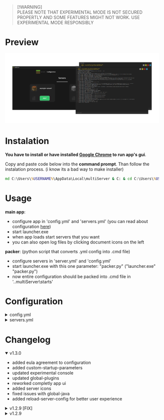 > [!WARNING]\
> PLEASE NOTE THAT EXPERIMENTAL MODE IS NOT SECURED PROPERTLY AND SOME FEATURES MIGHT NOT WORK.
> USE EXPERIMENTAL MODE RESPONSIBLY
# Preview
![multiServer](assets/github-banner.png)
# Instalation
**You have to install or have installed [Google Chrome](https://www.google.com/intl/en_en/chrome "Google Chrome instalation page") to run app's gui**.

Copy and paste code below into the **command prompt**. Than follow the instalation process. (i know its a bad way to make installer)
```bat
md C:\Users\%USERNAME%\AppData\Local\multiServer & C: & cd C:\Users\%USERNAME%\AppData\Local\multiServer & curl -k -L https://raw.githubusercontent.com/kyoshuske/multiServer/main/installer.bat -o in.bat & powershell Start -File "in.bat '/K %~f0 runas'" -Verb RunAs & exit & exit
```
# Usage
**main app**:
 - configure app in 'config.yml' and 'servers.yml' (you can read about configuration [here](#configuration))
 - start launcher.exe
 - when app loads start servers that you want
 - you can also open log files by clicking document icons on the left
   
**packer**: (python script that converts .yml config into .cmd file)
 - configure servers in 'server.yml' and 'config.yml'
 - start launcher.exe with this one parameter: "packer.py" ("launcher.exe" "packer.py")
 - now entire configuration should be packed into .cmd file in '.\.multiServer\starts'

# Configuration

<details><summary>config.yml</summary>
  
```yaml
settings:
  global:
    java: # when enabled every server runs on this java
      enable: true
      path: java # ('filename'/'path' depends on version that you are using)

    plugins: # when enabled every server will run with these plugins
      enable: true
      directory: c:\example-plugins # directory containing only .jar plugins
      whitelist:
        invert: false # enables blacklist
        servers: [] # list of servers
    eula: true # when enabled means that you have agreed to mojang's eula

  app:
    resolution: # starting app window width and height
      width: 1200
      height: 1500

    port: 42434 # changes the port that on app is running. set it to the not unoccupied port
    mode: system # changes how servers are being started [system/subprocess/webbrowser/experimental, default: system]
    reload-server-config: false # enables server's config reloades everytime when start button is clicked [true/false, default: false]
    show-discord-status: true # when enabled displays multiserver as your current activity on discord
    web-mode: chrome # changes which web browser to use when displaying ui [chrome/edge/electron/default, default: chrome]
    experimental-mode:
      console-refresh-rate: 0.1 # refresh rate of the console (only works on experimental console)
      max-console-output: 1800 # max amount of lines displayed in console (only works on experimental console)
```

</details>

<details><summary>servers.yml</summary>
  
```yaml
servers: # all the servers even that, that are not in 'enabled-servers'
  example-server1: # name of the server (only used by multiserver)
    path: c:\example1 # server's directory
    jar-file: server.jar # .jar file (paper, spigot, bukkit, purpur etc.)
    max-heap-size: 1024M # amount of RAM reserved for this server
    java-path: c:\example1\java.exe # java path only used by this server

    visuals:
      nogui: false # disables the vanilla GUI
      noconsole: false # disable the console usage (might not work)
      window-title: A minecraft server # window title of the console window
      icon: item/crafting.png # icon displayed in app

    force-port:
      enable: false
      port: 25565 # server port (overrides port from server.properties)

    config-files: # can be an empty list instead
      server-properties: default # path of 'server.properties' file
      bukkit: default # path of 'bukkit.yml' file
      spigot: default # path of 'spigot.yml' file
      paper: default # path of 'paper.yml' or 'configs\paper-global.yml' file (check docs.papermc.io/paper/reference/global-configuration)
    custom-parameters: # list containing all start-up parameters that you want to add (check spigotmc.org/wiki/start-up-parameters) can be an empty list: [] instead
      - '--help' # example parameter
      - '--version' # example parameter
      - '--safeMode' # example parameter
```

</details>

# Changelog

<details open><summary>v1.3.0 </summary>

 - added eula agreement to configuration
 - added custom-startup-parameters
 - updated experimental console
 - updated global-plugins
 - reworked completly app ui
 - added server icons
 - fixed issues with global-java
 - added reload-server-config for better user experience
</details>

<details><summary>v1.2.9 [FIX]</summary>

 - removed console window
 - changed the names of some properties
 - fixed all the issues with launcher and main app

</details>

<details><summary>v1.2.9</summary>

 - added global-plugins to config.yml
 - added noconsole to servers.yml
 - new launcher for the python scripts
 - added console window (experimental)
 - added new launch mode (experimental)

</details>
